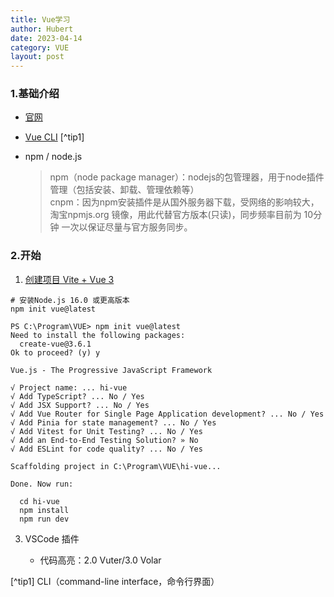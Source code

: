 ```yaml
---
title: Vue学习
author: Hubert
date: 2023-04-14
category: VUE
layout: post
---
```


### 1.基础介绍

* [官网](https://cn.vuejs.org/guide/introduction.html)

* [Vue CLI](https://cli.vuejs.org/zh/guide/) [^tip1]

* npm / node.js

    > npm（node package manager）：nodejs的包管理器，用于node插件管理（包括安装、卸载、管理依赖等） \
    cnpm：因为npm安装插件是从国外服务器下载，受网络的影响较大，淘宝npmjs.org 镜像，用此代替官方版本(只读)，同步频率目前为 10分钟 一次以保证尽量与官方服务同步。

### 2.开始

1. [创建项目 Vite + Vue 3](https://vuejs.org/guide/quick-start.html#creating-a-vue-application)

~~~ npm
# 安装Node.js 16.0 或更高版本
npm init vue@latest

PS C:\Program\VUE> npm init vue@latest
Need to install the following packages:
  create-vue@3.6.1
Ok to proceed? (y) y

Vue.js - The Progressive JavaScript Framework

√ Project name: ... hi-vue
√ Add TypeScript? ... No / Yes
√ Add JSX Support? ... No / Yes
√ Add Vue Router for Single Page Application development? ... No / Yes
√ Add Pinia for state management? ... No / Yes
√ Add Vitest for Unit Testing? ... No / Yes
√ Add an End-to-End Testing Solution? » No
√ Add ESLint for code quality? ... No / Yes

Scaffolding project in C:\Program\VUE\hi-vue...

Done. Now run:

  cd hi-vue
  npm install
  npm run dev

~~~

3. VSCode  插件

    * 代码高亮：2.0 Vuter/3.0 Volar

[^tip1] CLI（command-line interface，命令行界面）
